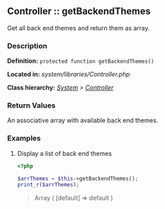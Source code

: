
Controller :: getBackendThemes
-------------------------------------------

Get all back end themes and return them as array.


### Description ###

**Definition:** `protected function getBackendThemes()`

**Located in:** *system/libraries/Controller.php*

**Class hierarchy:** *[System](../System.php) > [Controller](../Controller.php)*


### Return Values ###

An associative array with available back end themes.


### Examples ###

1. Display a list of back end themes

	```php
	<?php

	$arrThemes = $this->getBackendThemes();
	print_r($arrThemes);
	```
	> Array ( [default] => default )
